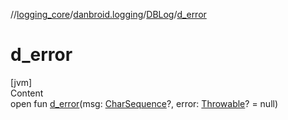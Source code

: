 //[logging_core](../../../index.md)/[danbroid.logging](../index.md)/[DBLog](index.md)/[d_error](d_error.md)



# d_error  
[jvm]  
Content  
open fun [d_error](d_error.md)(msg: [CharSequence](https://kotlinlang.org/api/latest/jvm/stdlib/kotlin/-char-sequence/index.html)?, error: [Throwable](https://kotlinlang.org/api/latest/jvm/stdlib/kotlin/-throwable/index.html)? = null)  



